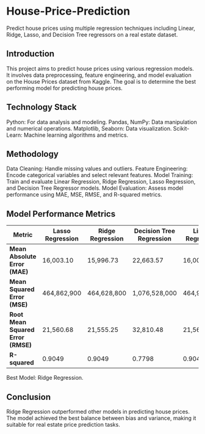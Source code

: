 # House-Price-Prediction
Predict house prices using multiple regression techniques including Linear, Ridge, Lasso, and Decision Tree regressors on a real estate dataset.

## Introduction
This project aims to predict house prices using various regression models. It involves data preprocessing, feature engineering, and model evaluation on the House Prices dataset from Kaggle. The goal is to determine the best performing model for predicting house prices.

## Technology Stack
Python: For data analysis and modeling.
Pandas, NumPy: Data manipulation and numerical operations.
Matplotlib, Seaborn: Data visualization.
Scikit-Learn: Machine learning algorithms and metrics.

## Methodology
Data Cleaning: Handle missing values and outliers.
Feature Engineering: Encode categorical variables and select relevant features.
Model Training: Train and evaluate Linear Regression, Ridge Regression, Lasso Regression, and Decision Tree Regressor models.
Model Evaluation: Assess model performance using MAE, MSE, RMSE, and R-squared metrics.

## Model Performance Metrics

| Metric                | Lasso Regression | Ridge Regression | Decision Tree Regression | Linear Regression |
|-----------------------|-------------------|------------------|---------------------------|--------------------|
| **Mean Absolute Error (MAE)** | 16,003.10          | 15,996.73         | 22,663.57                 | 16,004.77          |
| **Mean Squared Error (MSE)**   | 464,862,900        | 464,628,800       | 1,076,528,000             | 464,924,300        |
| **Root Mean Squared Error (RMSE)** | 21,560.68         | 21,555.25        | 32,810.48                 | 21,562.10          |
| **R-squared**                | 0.9049            | 0.9049            | 0.7798                    | 0.9049             |

Best Model: Ridge Regression.


## Conclusion
Ridge Regression outperformed other models in predicting house prices. The model achieved the best balance between bias and variance, making it suitable for real estate price prediction tasks.


